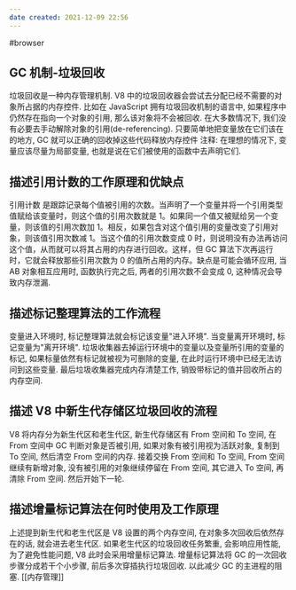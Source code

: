 ```yaml
---
date created: 2021-12-09 22:56
---
```


#browser

## GC 机制-垃圾回收

垃圾回收是一种内存管理机制. V8 中的垃圾回收器会尝试去分配已经不需要的对象所占据的内存控件. 比如在 JavaScript 拥有垃圾回收机制的语言中, 如果程序中仍然存在指向一个对象的引用, 那么该对象将不会被回收.
在大多数情况下, 我们没有必要去手动解除对象的引用(de-referencing). 只要简单地把变量放在它们该在的地方, GC 就可以正确的回收掉这些代码释放内存控件
注释: 在理想的情况下, 变量应该尽量为局部变量, 也就是说在它们被使用的函数中去声明它们.

## 描述引用计数的工作原理和优缺点

引用计数 是跟踪记录每个值被引用的次数。当声明了一个变量并将一个引用类型值赋给该变量时，则这个值的引用次数就是 1。如果同一个值又被赋给另一个变量，则该值的引用次数加 1。相反，如果包含对这个值引用的变量改变了引用对象，则该值引用次数减 1。当这个值的引用次数变成 0 时，则说明没有办法再访问这个值，从而就可以将其占用的内存进行回收。这样，但 GC 算法下次再运行时，它就会释放那些引用次数为 0 的值所占用的内存。缺点是可能会循环应用, 当 AB 对象相互应用时, 函数执行完之后, 两者的引用次数不会变成 0, 这种情况会导致内存泄漏.

## 描述标记整理算法的工作流程

变量进入环境时, 标记整理算法就会标记该变量"进入环境". 当变量离开环境时, 标记变量为"离开环境". 垃圾收集器去掉运行环境中的变量以及变量所引用的变量的标记, 如果标量依然有标记就被视为可删除的变量, 在此时运行环境中已经无法访问到这些变量. 最后垃圾收集器完成内存清楚工作, 销毁带标记的值并回收所占的内存空间.

## 描述 V8 中新生代存储区垃圾回收的流程

V8 将内存分为新生代区和老生代区, 新生代存储区有 From 空间和 To 空间, 在 From 空间中 GC 判断对象是否被引用, 如果对象有被引用视为活跃对象, 复制到 To 空间, 然后清空 From 空间的内存. 接着交换 From 空间和 To 空间, From 空间继续有新增对象, 没有被引用的对象继续停留在 From 空间, 其它进入 To 空间, 再清除 From 空间. 然后开始下一轮.

## 描述增量标记算法在何时使用及工作原理

上述提到新生代和老生代区是 V8 设置的两个内存空间, 在对象多次回收后依然存在的话, 就会进去老生代区. 如果老生代区的垃圾回收任务繁重, 会影响应用性能, 为了避免性能问题, V8 此时会采用增量标记算法. 增量标记算法将 GC 的一次回收步骤分成若干个小步骤, 前后多次穿插执行垃圾回收. 以此减少 GC 的主进程的阻塞.
[[内存管理]]
